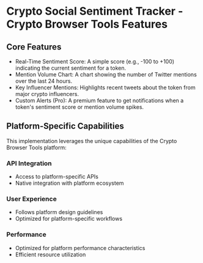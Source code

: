 # Crypto Social Sentiment Tracker - Crypto Browser Tools Features

## Core Features
- Real-Time Sentiment Score: A simple score (e.g., -100 to +100) indicating the current sentiment for a token.
- Mention Volume Chart: A chart showing the number of Twitter mentions over the last 24 hours.
- Key Influencer Mentions: Highlights recent tweets about the token from major crypto influencers.
- Custom Alerts (Pro): A premium feature to get notifications when a token's sentiment score or mention volume spikes.

## Platform-Specific Capabilities
This implementation leverages the unique capabilities of the Crypto Browser Tools platform:

### API Integration
- Access to platform-specific APIs
- Native integration with platform ecosystem

### User Experience
- Follows platform design guidelines
- Optimized for platform-specific workflows

### Performance
- Optimized for platform performance characteristics
- Efficient resource utilization
